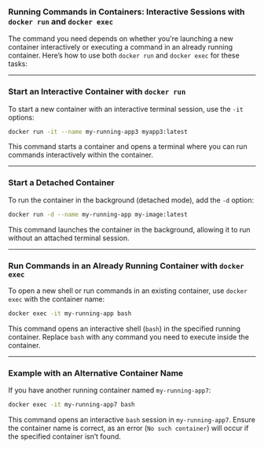 ### Running Commands in Containers: Interactive Sessions with `docker run` and `docker exec`

The command you need depends on whether you're launching a new container interactively or executing a command in an already running container. Here’s how to use both `docker run` and `docker exec` for these tasks:

---

### Start an Interactive Container with `docker run`
To start a new container with an interactive terminal session, use the `-it` options:
```bash
docker run -it --name my-running-app3 myapp3:latest
```
This command starts a container and opens a terminal where you can run commands interactively within the container.

---

### Start a Detached Container
To run the container in the background (detached mode), add the `-d` option:
```bash
docker run -d --name my-running-app my-image:latest
```
This command launches the container in the background, allowing it to run without an attached terminal session.

---

### Run Commands in an Already Running Container with `docker exec`
To open a new shell or run commands in an existing container, use `docker exec` with the container name:
```bash
docker exec -it my-running-app bash
```
This command opens an interactive shell (`bash`) in the specified running container. Replace `bash` with any command you need to execute inside the container.

---

### Example with an Alternative Container Name
If you have another running container named `my-running-app7`:
```bash
docker exec -it my-running-app7 bash
```
This command opens an interactive `bash` session in `my-running-app7`. Ensure the container name is correct, as an error (`No such container`) will occur if the specified container isn’t found.

